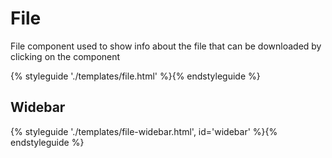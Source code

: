 # File

File component used to show info about the file that can be downloaded by clicking on the component

{% styleguide './templates/file.html' %}{% endstyleguide %}

## Widebar

{% styleguide './templates/file-widebar.html', id='widebar' %}{% endstyleguide %}
